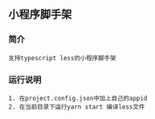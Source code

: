 ## 小程序脚手架

### 简介
	支持typescript less的小程序脚手架

### 运行说明
    1. 在project.config.json中加上自己的appid
    2. 在当前目录下运行yarn start 编译less文件
